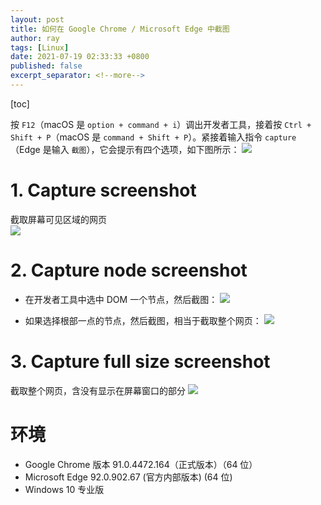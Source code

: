 ```yaml
---
layout: post
title: 如何在 Google Chrome / Microsoft Edge 中截图
author: ray
tags: [Linux]
date: 2021-07-19 02:33:33 +0800
published: false
excerpt_separator: <!--more-->
---
```


<!--more-->
[toc]

按 `F12`（macOS 是 `option + command + i`）调出开发者工具，接着按 `Ctrl + Shift + P`（macOS 是 `command + Shift + P`）。紧接着输入指令 `capture`（Edge 是输入 `截图`），它会提示有四个选项，如下图所示：
![](rayspace/assets/img/2021-07-19_9-17-22.png)  

# 1. Capture screenshot
截取屏幕可见区域的网页  
![](rayspace/assets/img/kellyxu.com_screen.png)  

# 2. Capture node screenshot
- 在开发者工具中选中 DOM 一个节点，然后截图：
![](rayspace/assets/img/kellyxu.com_node.png)  

- 如果选择根部一点的节点，然后截图，相当于截取整个网页：
![](rayspace/assets/img/kellyxu.com_node2.png)  

# 3. Capture full size screenshot
截取整个网页，含没有显示在屏幕窗口的部分
![](rayspace/assets/img/kellyxu.com_full_screen.png)  

# 环境
- Google Chrome 版本 91.0.4472.164（正式版本）（64 位）
- Microsoft Edge 92.0.902.67 (官方内部版本) (64 位)
- Windows 10 专业版
